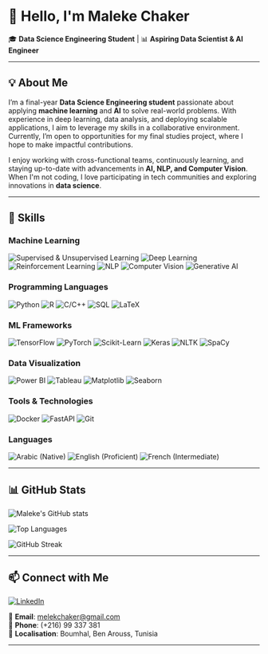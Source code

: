 # 👋 Hello, I'm Maleke Chaker

🎓 **Data Science Engineering Student** | 📊 **Aspiring Data Scientist & AI Engineer**  

---

## 💡 About Me

I’m a final-year **Data Science Engineering student** passionate about applying **machine learning** and **AI** to solve real-world problems. With experience in deep learning, data analysis, and deploying scalable applications, I aim to leverage my skills in a collaborative environment. Currently, I’m open to opportunities for my final studies project, where I hope to make impactful contributions.

I enjoy working with cross-functional teams, continuously learning, and staying up-to-date with advancements in **AI, NLP, and Computer Vision**. When I'm not coding, I love participating in tech communities and exploring innovations in **data science**.

---

## 🔧 Skills

### Machine Learning
![Supervised & Unsupervised Learning](https://img.shields.io/badge/-Supervised%20%26%20Unsupervised%20Learning-blue?style=flat-square)
![Deep Learning](https://img.shields.io/badge/-Deep%20Learning-blue?style=flat-square)
![Reinforcement Learning](https://img.shields.io/badge/-Reinforcement%20Learning-blue?style=flat-square)
![NLP](https://img.shields.io/badge/-NLP-blue?style=flat-square)
![Computer Vision](https://img.shields.io/badge/-Computer%20Vision-blue?style=flat-square)
![Generative AI](https://img.shields.io/badge/-Generative%20AI-blue?style=flat-square)

### Programming Languages
![Python](https://img.shields.io/badge/-Python-yellow?style=flat-square)
![R](https://img.shields.io/badge/-R-yellow?style=flat-square)
![C/C++](https://img.shields.io/badge/-C/C++-yellow?style=flat-square)
![SQL](https://img.shields.io/badge/-SQL-yellow?style=flat-square)
![LaTeX](https://img.shields.io/badge/-LaTeX-yellow?style=flat-square)

### ML Frameworks
![TensorFlow](https://img.shields.io/badge/-TensorFlow-orange?style=flat-square)
![PyTorch](https://img.shields.io/badge/-PyTorch-orange?style=flat-square)
![Scikit-Learn](https://img.shields.io/badge/-Scikit--Learn-orange?style=flat-square)
![Keras](https://img.shields.io/badge/-Keras-orange?style=flat-square)
![NLTK](https://img.shields.io/badge/-NLTK-orange?style=flat-square)
![SpaCy](https://img.shields.io/badge/-SpaCy-orange?style=flat-square)

### Data Visualization
![Power BI](https://img.shields.io/badge/-Power%20BI-green?style=flat-square)
![Tableau](https://img.shields.io/badge/-Tableau-green?style=flat-square)
![Matplotlib](https://img.shields.io/badge/-Matplotlib-green?style=flat-square)
![Seaborn](https://img.shields.io/badge/-Seaborn-green?style=flat-square)

### Tools & Technologies
![Docker](https://img.shields.io/badge/-Docker-purple?style=flat-square)
![FastAPI](https://img.shields.io/badge/-FastAPI-purple?style=flat-square)
![Git](https://img.shields.io/badge/-Git-purple?style=flat-square)

### Languages
![Arabic (Native)](https://img.shields.io/badge/-Arabic%20(Native)-lightgrey?style=flat-square)
![English (Proficient)](https://img.shields.io/badge/-English%20(Proficient)-lightgrey?style=flat-square)
![French (Intermediate)](https://img.shields.io/badge/-French%20(Intermediate)-lightgrey?style=flat-square)

---

## 📊 GitHub Stats

![Maleke's GitHub stats](https://github-readme-stats.vercel.app/api?username=malekechaker&show_icons=true&theme=radical)

![Top Languages](https://github-readme-stats.vercel.app/api/top-langs/?username=malekechaker&layout=compact&theme=radical)

![GitHub Streak](https://github-readme-streak-stats.herokuapp.com/?user=malekechaker&theme=radical)


---

## 📫 Connect with Me

[![LinkedIn](https://img.shields.io/badge/-LinkedIn-blue?style=flat&logo=linkedin&logoColor=white)](https://linkedin.com/in/malekechaker)

📧 **Email**: melekchaker@gmail.com  
📱 **Phone**: (+216) 99 337 381  
📍 **Localisation**: Boumhal, Ben Arouss, Tunisia  

---
